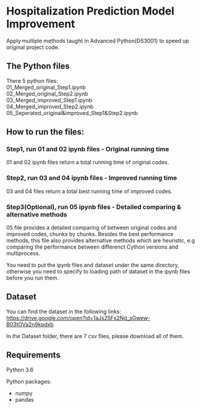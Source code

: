 # Hospitalization Prediction Model Improvement
Apply multiple methods taught in Advanced Python(DS3001) to speed up original project code.

## The Python files
There 5 python files:<br />
01_Merged_original_Step1.ipynb <br />
02_Merged_original_Step2.ipynb <br />
03_Merged_improved_Step1.ipynb <br />
04_Merged_improved_Step2.ipynb <br />
05_Seperated_original&improved_Step1&Step2.ipynb

## How to run the files:
### Step1, run 01 and 02 ipynb files - Original running time
01 and 02 ipynb files return a total running time of original codes.<br />

### Step2, run 03 and 04 ipynb files - Improved running time
03 and 04 files return a total best running time of improved codes.<br />

### Step3(Optional), run 05 ipynb files - Detailed comparing & alternative methods
05 file provides a detailed comparing of between original codes and improved codes, chunks by chunks. Besides the best performance methods, this file also provides alternative methods which are heuristic, e.g comparing the performance between differenct Cython versions and multiprocess.

You need to put the ipynb files and dataset under the same directory, otherwise you need to specify to loading path of dataset in the ipynb files before you run them.

## Dataset
You can find the dataset in the following links:
https://drive.google.com/open?id=1aJs25Fs2Nd_sGwew-B03tOVa2n9kpdxb

In the Dataset folder, there are 7 csv files, please download all of them.

## Requirements
Python 3.6

Python packages:
  - numpy
  - pandas
